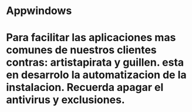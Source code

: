# Appwindows
# Para facilitar las aplicaciones mas comunes de nuestros clientes contras: artistapirata y guillen. esta en desarrolo la automatizacion de la instalacion. Recuerda apagar el antivirus y exclusiones.
